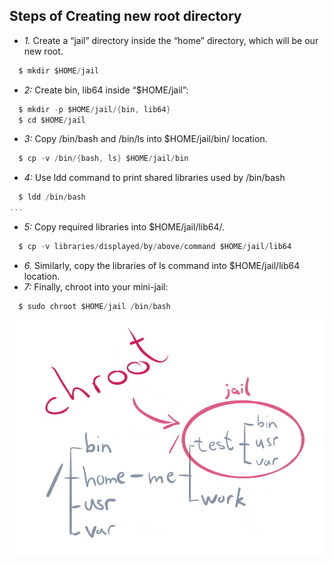 ## Steps of Creating new root directory
- *1.* Create a “jail” directory inside the “home” directory, which will be our new root.
```c
  $ mkdir $HOME/jail
```
- *2:* Create bin, lib64 inside “$HOME/jail”:
```c
  $ mkdir -p $HOME/jail/{bin, lib64}
  $ cd $HOME/jail
```
- *3:* Copy /bin/bash and /bin/ls into $HOME/jail/bin/ location.
```c
  $ cp -v /bin/{bash, ls} $HOME/jail/bin
```
- *4:* Use ldd command to print shared libraries used by /bin/bash
```c
  $ ldd /bin/bash
...
```
- *5:* Copy required libraries into $HOME/jail/lib64/.
```c
  $ cp -v libraries/displayed/by/above/command $HOME/jail/lib64
```
- *6.* Similarly, copy the libraries of ls command into $HOME/jail/lib64 location.
- *7:* Finally, chroot into your mini-jail:
```c
  $ sudo chroot $HOME/jail /bin/bash
```

<img src=chroot-jail.png width=600 />
